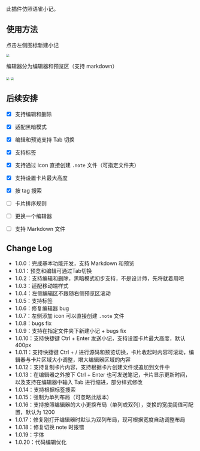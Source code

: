 此插件仿照语雀小记。

## 使用方法

点击左侧图标新建小记

<img src="https://cdn.staticaly.com/gh/LastKnightCoder/ImgHosting3@master/image.50zkr3br6cg0.png" style="zoom: 50%;" />

编辑器分为编辑器和预览区（支持 markdown）

<img src="https://cdn.staticaly.com/gh/LastKnightCoder/ImgHosting3@master/image.4y9i86hqxvs0.png" style="zoom: 50%;" />

<img src="https://cdn.staticaly.com/gh/LastKnightCoder/ImgHosting3@master/image.bfzmqlup4vc.png" style="zoom: 50%;" />

## 后续安排

- [x] 支持编辑和删除
- [x] 适配黑暗模式
- [x] 编辑和预览支持 Tab 切换
- [x] 支持标签
- [x] 支持通过 icon 直接创建 `.note` 文件（可指定文件夹）
- [x] 支持设置卡片最大高度
- [x] 按 tag 搜索
- [ ] 卡片排序规则
- [ ] 更换一个编辑器
- [ ] 支持 Markdown 文件


## Change Log

- 1.0.0：完成基本功能开发，支持 Markdown 和预览
- 1.0.1：预览和编辑可通过Tab切换
- 1.0.2：支持编辑和删除，黑暗模式初步支持，不是设计师，先将就着用吧
- 1.0.3：适配移动端样式
- 1.0.4：左侧编辑区不跟随右侧预览区滚动
- 1.0.5：支持标签
- 1.0.6：修复编辑器 bug
- 1.0.7：左侧添加 icon 可以直接创建 `.note` 文件
- 1.0.8：bugs fix
- 1.0.9：支持在指定文件夹下新建小记 + bugs fix
- 1.0.10：支持快捷键 Ctrl + Enter 发送小记，支持设置卡片最大高度，默认 400px
- 1.0.11：支持快捷键 Ctrl + / 进行源码和预览切换，卡片收起时内容可滚动，编辑器与卡片区域大小调整，增大编辑器区域的内容
- 1.0.12：支持复制卡片内容，支持根据卡片创建文件或追加到文件中
- 1.0.13：在编辑器之外按下 Ctrl + Enter 也可发送笔记，卡片显示更新时间，以及支持在编辑器中输入 Tab 进行缩进，部分样式修改
- 1.0.14：支持根据标签搜索
- 1.0.15：强制为单列布局（可忽略此版本）
- 1.0.16：支持按照编辑器的大小更换布局（单列或双列），变换的宽度阈值可配置，默认为 1200
- 1.0.17：修复刚打开编辑器时默认为双列布局，现可根据宽度自动调整布局
- 1.0.18：修复切换 note 时报错
- 1.0.19：字体
- 1.0.20：代码编辑优化

